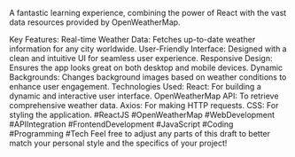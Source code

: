A fantastic learning experience, combining the power of React with the vast data resources provided by OpenWeatherMap.

Key Features:
Real-time Weather Data: Fetches up-to-date weather information for any city worldwide.
User-Friendly Interface: Designed with a clean and intuitive UI for seamless user experience.
Responsive Design: Ensures the app looks great on both desktop and mobile devices.
Dynamic Backgrounds: Changes background images based on weather conditions to enhance user engagement.
Technologies Used:
React: For building a dynamic and interactive user interface.
OpenWeatherMap API: To retrieve comprehensive weather data.
Axios: For making HTTP requests.
CSS: For styling the application.
#ReactJS #OpenWeatherMap #WebDevelopment #APIIntegration #FrontendDevelopment #JavaScript #Coding #Programming #Tech
Feel free to adjust any parts of this draft to better match your personal style and the specifics of your project!
